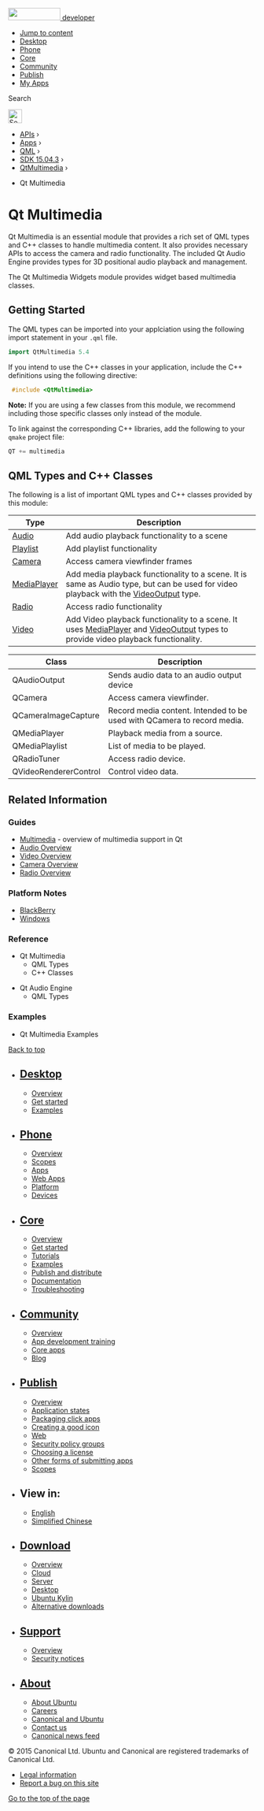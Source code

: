 <a href="https://developer.ubuntu.com/" class="logo-ubuntu"><img src="https://developer.ubuntu.com/assets/sites/ubuntu/latest/u/img/logos/logo-ubuntu-orange.svg" width="106" height="25" /> <span>developer</span></a>

-   [Jump to content](index.html#main-content)
-   [Desktop](https://developer.ubuntu.com/en/desktop/)
-   [Phone](https://developer.ubuntu.com/en/phone/)
-   [Core](https://developer.ubuntu.com/core)
-   [Community](https://developer.ubuntu.com/en/community/)
-   [Publish](https://developer.ubuntu.com/en/publish/)
-   [My Apps](https://myapps.developer.ubuntu.com/)

Search

<img src="https://developer.ubuntu.com/assets/sites/ubuntu/latest/u/img/search-white.svg" alt="Search" height="28" />

-   [APIs](../../../../index.html) ›
-   [Apps](../../../index.html) ›
-   [QML](../../index.html) ›
-   <a href="../index.html" class="sub-nav-item">SDK 15.04.3</a> ›
-   <a href="../QtMultimedia/index.html" class="sub-nav-item">QtMultimedia</a> ›

<!-- -->

-   Qt Multimedia

Qt Multimedia
=============

<span class="subtitle"></span>
<span id="details"></span>
Qt Multimedia is an essential module that provides a rich set of QML types and C++ classes to handle multimedia content. It also provides necessary APIs to access the camera and radio functionality. The included Qt Audio Engine provides types for 3D positional audio playback and management.

The Qt Multimedia Widgets module provides widget based multimedia classes.

<span id="getting-started"></span>
Getting Started
---------------

The QML types can be imported into your applciation using the following import statement in your `.qml` file.

``` cpp
import QtMultimedia 5.4
```

If you intend to use the C++ classes in your application, include the C++ definitions using the following directive:

``` cpp
 #include <QtMultimedia>
```

**Note:** If you are using a few classes from this module, we recommend including those specific classes only instead of the module.

To link against the corresponding C++ libraries, add the following to your `qmake` project file:

``` cpp
QT += multimedia
```

<span id="qml-types-and-c-classes"></span>
QML Types and C++ Classes
-------------------------

The following is a list of important QML types and C++ classes provided by this module:

| Type                                                  | Description                                                                                                                                                                                                         |
|-------------------------------------------------------|---------------------------------------------------------------------------------------------------------------------------------------------------------------------------------------------------------------------|
| [Audio](../QtMultimedia.Audio/index.html)             | Add audio playback functionality to a scene                                                                                                                                                                         |
| [Playlist](../QtMultimedia.Playlist/index.html)       | Add playlist functionality                                                                                                                                                                                          |
| [Camera](../QtMultimedia.Camera/index.html)           | Access camera viewfinder frames                                                                                                                                                                                     |
| [MediaPlayer](../QtMultimedia.MediaPlayer/index.html) | Add media playback functionality to a scene. It is same as Audio type, but can be used for video playback with the [VideoOutput](../QtMultimedia.VideoOutput/index.html) type.                                      |
| [Radio](../QtMultimedia.Radio/index.html)             | Access radio functionality                                                                                                                                                                                          |
| [Video](../QtMultimedia.Video/index.html)             | Add Video playback functionality to a scene. It uses [MediaPlayer](../QtMultimedia.MediaPlayer/index.html) and [VideoOutput](../QtMultimedia.VideoOutput/index.html) types to provide video playback functionality. |

| Class                 | Description                                                             |
|-----------------------|-------------------------------------------------------------------------|
| QAudioOutput          | Sends audio data to an audio output device                              |
| QCamera               | Access camera viewfinder.                                               |
| QCameraImageCapture   | Record media content. Intended to be used with QCamera to record media. |
| QMediaPlayer          | Playback media from a source.                                           |
| QMediaPlaylist        | List of media to be played.                                             |
| QRadioTuner           | Access radio device.                                                    |
| QVideoRendererControl | Control video data.                                                     |

<span id="related-information"></span>
Related Information
-------------------

<span id="guides"></span>
### Guides

-   [Multimedia](../QtMultimedia.multimediaoverview/index.html) - overview of multimedia support in Qt
-   [Audio Overview](../QtMultimedia.audiooverview/index.html)
-   [Video Overview](../QtMultimedia.videooverview/index.html)
-   [Camera Overview](../QtMultimedia.cameraoverview/index.html)
-   [Radio Overview](../QtMultimedia.radiooverview/index.html)

<span id="platform-notes"></span>
### Platform Notes

-   [BlackBerry](../QtMultimedia.blackberry/index.html)
-   [Windows](../QtMultimedia.qtmultimedia-windows/index.html)

<span id="reference"></span>
### Reference

-   Qt Multimedia
    -   QML Types
    -   C++ Classes

<!-- -->

-   Qt Audio Engine
    -   QML Types

<span id="examples"></span>
### Examples

-   Qt Multimedia Examples

[Back to top](index.html#)

-   [Desktop](https://developer.ubuntu.com/en/desktop/)
    ---------------------------------------------------

    -   [Overview](https://developer.ubuntu.com/en/desktop/)
    -   [Get started](http://snapcraft.io/?utm_source=developer.ubuntu.com&utm_medium=devportal&utm_term=snaps%20snapcraft%20desktop&utm_content=menu&utm_campaign=duc_snappers)
    -   [Examples](https://github.com/ubuntu/snappy-playpen)

-   [Phone](https://developer.ubuntu.com/en/phone/)
    -----------------------------------------------

    -   [Overview](https://developer.ubuntu.com/en/phone/)
    -   [Scopes](https://developer.ubuntu.com/en/phone/scopes/)
    -   [Apps](https://developer.ubuntu.com/en/phone/apps/)
    -   [Web Apps](https://developer.ubuntu.com/en/phone/web/)
    -   [Platform](https://developer.ubuntu.com/en/phone/platform/)
    -   [Devices](https://developer.ubuntu.com/en/phone/devices/)

-   [Core](https://developer.ubuntu.com/core)
    -----------------------------------------

    -   [Overview](https://developer.ubuntu.com/core)
    -   [Get started](https://developer.ubuntu.com/core/get-started)
    -   [Tutorials](https://developer.ubuntu.com/core/tutorials)
    -   [Examples](https://developer.ubuntu.com/core/examples)
    -   [Publish and distribute](https://developer.ubuntu.com/core/publish-and-distribute)
    -   [Documentation](https://developer.ubuntu.com/core/documentation)
    -   [Troubleshooting](https://developer.ubuntu.com/core/troubleshooting)

-   [Community](https://developer.ubuntu.com/en/community/)
    -------------------------------------------------------

    -   [Overview](https://developer.ubuntu.com/en/community/)
    -   [App development training](https://developer.ubuntu.com/en/community/training/)
    -   [Core apps](https://developer.ubuntu.com/en/community/core-apps/)
    -   [Blog](https://developer.ubuntu.com/en/community/blog/)

-   [Publish](https://developer.ubuntu.com/en/publish/)
    ---------------------------------------------------

    -   [Overview](https://developer.ubuntu.com/en/publish/)
    -   [Application states](https://developer.ubuntu.com/en/publish/application-states/)
    -   [Packaging click apps](https://developer.ubuntu.com/en/publish/packaging-click-apps/)
    -   [Creating a good icon](https://developer.ubuntu.com/en/publish/creating-a-good-icon/)
    -   [Web](https://developer.ubuntu.com/en/publish/web/)
    -   [Security policy groups](https://developer.ubuntu.com/en/publish/security-policy-groups/)
    -   [Choosing a license](https://developer.ubuntu.com/en/publish/choosing-a-license/)
    -   [Other forms of submitting apps](https://developer.ubuntu.com/en/publish/other-forms-of-submitting-apps/)
    -   [Scopes](https://developer.ubuntu.com/en/publish/scopes/)

-   View in:
    --------

    -   [English](index.html "Change to language: English")
    -   [Simplified Chinese](index.html "Change to language: Simplified Chinese")

-   [Download](http://ubuntu.com/download/)
    ---------------------------------------

    -   [Overview](http://ubuntu.com/download)
    -   [Cloud](http://ubuntu.com/download/cloud)
    -   [Server](http://ubuntu.com/download/server)
    -   [Desktop](http://ubuntu.com/download/desktop)
    -   [Ubuntu Kylin](http://ubuntu.com/download/ubuntu-kylin)
    -   [Alternative downloads](http://ubuntu.com/download/alternative-downloads)

-   [Support](http://ubuntu.com/support/)
    -------------------------------------

    -   [Overview](http://ubuntu.com/support)
    -   [Security notices](http://www.ubuntu.com/usn/)

-   [About](http://ubuntu.com/about/)
    ---------------------------------

    -   [About Ubuntu](http://ubuntu.com/about/about-ubuntu)
    -   [Careers](http://www.canonical.com/careers)
    -   [Canonical and Ubuntu](http://ubuntu.com/about/canonical-and-ubuntu)
    -   [Contact us](http://ubuntu.com/about/contact-us)
    -   [Canonical news feed](http://insights.ubuntu.com/feed/)

© 2015 Canonical Ltd. Ubuntu and Canonical are registered trademarks of Canonical Ltd.

-   [Legal information](http://www.ubuntu.com/legal)
-   [Report a bug on this site](https://bugs.launchpad.net/developer-ubuntu-com/)

<span class="accessibility-aid">[Go to the top of the page](index.html#)</span>
